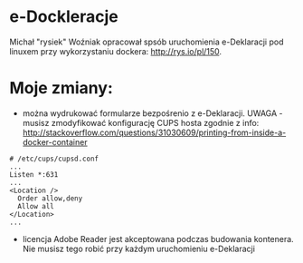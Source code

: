 # e-Dockleracje

Michał "rysiek" Woźniak opracował spsób uruchomienia e-Deklaracji pod linuxem przy wykorzystaniu dockera: http://rys.io/pl/150.

# Moje zmiany:
* można wydrukować formularze bezpośrenio z e-Deklaracji. UWAGA - musisz zmodyfikować konfigurację CUPS hosta zgodnie z info: http://stackoverflow.com/questions/31030609/printing-from-inside-a-docker-container
```
# /etc/cups/cupsd.conf
...
Listen *:631
...
<Location />
  Order allow,deny
  Allow all
</Location>
...
```
* licencja Adobe Reader jest akceptowana podczas budowania kontenera. Nie musisz tego robić przy każdym uruchomieniu e-Deklaracji
